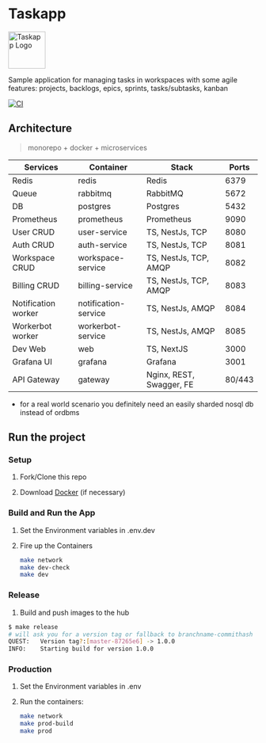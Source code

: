 # Taskapp

<img src="services/web/static/images/logo.svg" width="75" alt="Taskapp Logo"/>

Sample application for managing tasks in workspaces with some agile features: projects, backlogs, epics, sprints, tasks/subtasks, kanban

[![CI](https://github.com/blacknred/full-taskapp/workflows/Build%20and%20release/badge.svg)](https://github.com/blacknred/full-taskapp/actions)

## Architecture

> monorepo + docker + microservices

| Services             | Container            | Stack                    | Ports  |
| -------------------- | -------------------- | ------------------------ | ------ |
| Redis                | redis                | Redis                    | 6379   |
| Queue                | rabbitmq             | RabbitMQ                 | 5672   |
| DB                   | postgres             | Postgres                 | 5432   |
| Prometheus           | prometheus           | Prometheus               | 9090   |
| User CRUD            | user-service         | TS, NestJs, TCP          | 8080   |
| Auth CRUD            | auth-service         | TS, NestJs, TCP          | 8081   |
| Workspace CRUD       | workspace-service    | TS, NestJs, TCP, AMQP    | 8082   |
| Billing CRUD         | billing-service      | TS, NestJs, TCP, AMQP    | 8083   |
| Notification worker  | notification-service | TS, NestJs, AMQP         | 8084   |
| Workerbot worker     | workerbot-service    | TS, NestJs, AMQP         | 8085   |
| Dev Web              | web                  | TS, NextJS               | 3000   |
| Grafana UI           | grafana              | Grafana                  | 3001   |
| API Gateway          | gateway              | Nginx, REST, Swagger, FE | 80/443 |

- for a real world scenario you definitely need an easily sharded nosql db instead of ordbms

## Run the project

### Setup

1. Fork/Clone this repo

1. Download [Docker](https://docs.docker.com/docker-for-mac/install/) (if necessary)

### Build and Run the App

1. Set the Environment variables in .env.dev

1. Fire up the Containers

   ```sh
   make network
   make dev-check
   make dev
   ```

### Release

1. Build and push images to the hub

```sh
$ make release
# will ask you for a version tag or fallback to branchname-commithash
QUEST:   Version tag?:[master-87265e6] -> 1.0.0 
INFO:    Starting build for version 1.0.0
```

### Production

1. Set the Environment variables in .env

1. Run the containers:

   ```sh
   make network
   make prod-build
   make prod
   ```
